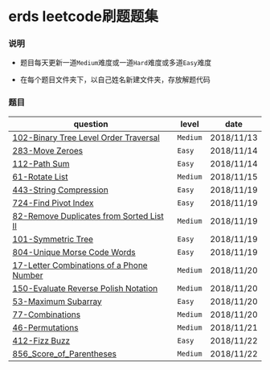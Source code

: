 # erds leetcode刷题题集

### 说明

+ 题目每天更新一道`Medium`难度或一道`Hard`难度或多道`Easy`难度

+ 在每个题目文件夹下，以自己姓名新建文件夹，存放解题代码

### 题目

|question|level|date|
|--------|-----|----|
|[102-Binary Tree Level Order Traversal](./102_Binary_Tree_Level_Order_Traversal)|`Medium`| 2018/11/13|
|[283-Move Zeroes](./283_Move_Zeroes)|`Easy`|2018/11/14|
|[112-Path Sum](./112_Path_Sum)|`Easy`|2018/11/14|
|[61-Rotate List](./61_Rotate_List)|`Medium`|2018/11/15|
|[443-String Compression](./443_String_Compression)|`Easy`|2018/11/19|
|[724-Find Pivot Index](./724_Find_Pivot_Index)|`Easy`|2018/11/19|
|[82-Remove Duplicates from Sorted List II](./82_Remove_Duplicates_from_Sorted_List_II)|`Medium`|2018/11/19|
|[101-Symmetric Tree](./101_Symmetric_Tree)|`Easy`|2018/11/19|
|[804-Unique Morse Code Words](./804_Unique_Morse_Code_Words)|`Easy`|2018/11/19|
|[17-Letter Combinations of a Phone Number](./17_Letter_Combinations_of_a_Phone_Number)|`Medium`|2018/11/20|
|[150-Evaluate Reverse Polish Notation](./150_Evaluate_Reverse_Polish_Notation)|`Medium`|2018/11/20|
|[53-Maximum Subarray](./53_Maximum_Subarray)|`Easy`|2018/11/20|
|[77-Combinations](./77_Combinations)|`Medium`|2018/11/20|
|[46-Permutations](./46_Permutations)|`Medium`|2018/11/21|
|[412-Fizz Buzz](./412_Fizz_Buzz)|`Easy`|2018/11/22|
|[856_Score_of_Parentheses](./856_Score_of_Parentheses)|`Medium`|2018/11/22|

